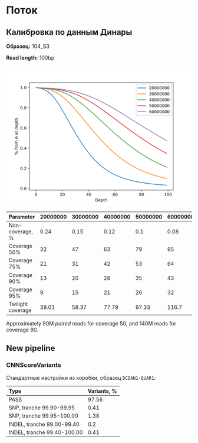 # Поток

## Калибровка по данным Динары

**Образец:** 104_S3

**Read length:** 100bp

![img](./scripts_results/Dinara_Calibri_coverage_100.svg)

| Parameter       | 20000000 | 30000000 | 40000000 | 50000000 | 60000000 |
|:----------------|:---------|:---------|:---------|:---------|:---------|
| Non-coverage, % | 0.24     | 0.15     | 0.12     | 0.1      | 0.08     |
| Coverage 50%    | 32       | 47       | 63       | 79       | 95       |
| Coverage 75%    | 21       | 31       | 42       | 53       | 64       |
| Coverage 90%    | 13       | 20       | 28       | 35       | 43       |
| Coverage 95%    | 9        | 15       | 21       | 26       | 32       |
| Twilight coverage | 39.01  | 58.37    | 77.79    | 97.33    | 116.7    |


Approximately 90M *paired* reads for coverage 50, and 140M reads for coverage 80.

## New pipeline

### CNNScoreVariants

Стандартные настройки из коробки, образец `DCSAN1-QUAR1`:

| Type | Variants, % |
|:-----|:------------|
| PASS | 97.56 |
| SNP, tranche 99.90-99.95 | 0.41 |
| SNP, tranche 99.95-100.00 | 1.38 |
| INDEL, tranche 99.00-99.40 | 0.2 |
| INDEL, tranche 99.40-100.00 | 0.41 |
